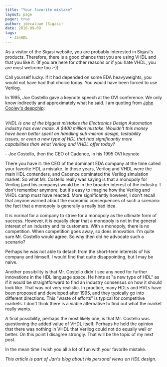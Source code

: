 ```yaml
---
title: "Your favorite mistake"
layout: page 
pager: true
author: jdecaluwe (Sigasi)
date: 2010-09-08
tags: 
  - JanHDL
---
```

<div class="content">
<p>As a visitor of the Sigasi website, you are probably interested in Sigasi's products. Therefore, there is a good chance that you are using VHDL and that you like it. (If you are here for other reasons or if you hate VHDL, you are most welcome too :-))</p><p>Call yourself lucky. If it had depended on some EDA heavyweights, you would not have had that choice today. You would have been forced to use Verilog.</p><p>In 1995, Joe Costello gave a keynote speech at the OVI conference. We only know indirectly and approximately what he said. I am quoting from <a href="http://www.deepchip.com/items/snug00-07.html" class="elf-external elf-icon">John Cooley's deepchip</a>:</p><p><cite><br/>VHDL is one of the biggest mistakes the Electronics Design Automation<br/>industry has ever made. A $400 million mistake. Wouldn't this money<br/>have been better spent on handling sub-micron design, testability<br/>issues, or even a new type of HDL that had significantly more<br/>capabilities than what Verilog and VHDL offer today?</cite></p><p>- Joe Costello, then the CEO of Cadence, in his 1995 OVI keynote<br/></p><p>There you have it: the CEO of the dominant EDA company at the time called your favorite HDL a mistake. In those years, Verilog and VHDL were the main HDL contenders, and Cadence dominated the Verilog simulation market. So what Mr. Costello really was saying is that a monopoly for Verilog (and his company) would be in the broader interest of the industry. I don't remember anymore, but it's easy to imagine how the Verilog and VHDL camp must have reacted. More significantly however, I don't recall that anyone warned about the economic consequences of such a scenario: the fact that a monopoly is generally a really bad idea.</p><p>It is normal for a company to strive for a monopoly as the ultimate form of success. However, it is equally clear that a monopoly is not in the general interest of an industry and its customers. With a monopoly, there is no competition. When competition goes away, so does innovation. I'm quite sure Mr. Costello would agree. So why then did he advocate such a scenario?</p><p>Perhaps he was not able to detach from the short-term interests of his company and himself. I would find that quite disappointing, but I may be naive.</p><p>Another possibility is that Mr. Costello didn't see any need for further innovations in the HDL language space. He hints at "a new type of HDL"  as if it would be straightforward to find an industry consensus on how it should look like. That was not very realistic. In practice, many HDLs and HVLs have been proposed and developed after 1995, and they typically go into different directions. This "waste of efforts" is typical for competitive markets. I don't think there is a viable alternative to find out what the market really wants.</p><p>A final possibility, perhaps the most likely one, is that Mr. Costello was questioning the added value of VHDL itself. Perhaps he held the opinion that there was nothing in VHDL that Verilog could not do equally well or better. On this point I disagree strongly. That will be the topic of my next post.</p><p>In the mean time I wish you all a lot of fun with your favorite mistake.</p><p><em>This article is part of Jan's blog about his personal views on HDL design.</em></p>  </div>

